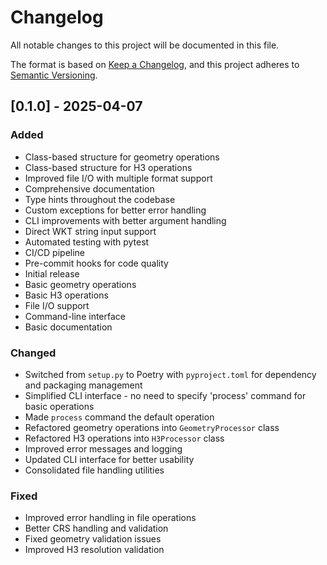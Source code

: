 # Changelog

All notable changes to this project will be documented in this file.

The format is based on [Keep a Changelog](https://keepachangelog.com/en/1.0.0/),
and this project adheres to [Semantic Versioning](https://semver.org/spec/v2.0.0.html).

## [0.1.0] - 2025-04-07

### Added
- Class-based structure for geometry operations
- Class-based structure for H3 operations
- Improved file I/O with multiple format support
- Comprehensive documentation
- Type hints throughout the codebase
- Custom exceptions for better error handling
- CLI improvements with better argument handling
- Direct WKT string input support
- Automated testing with pytest
- CI/CD pipeline
- Pre-commit hooks for code quality
- Initial release
- Basic geometry operations
- Basic H3 operations
- File I/O support
- Command-line interface
- Basic documentation

### Changed
- Switched from `setup.py` to Poetry with `pyproject.toml` for dependency and packaging management
- Simplified CLI interface - no need to specify 'process' command for basic operations
- Made `process` command the default operation
- Refactored geometry operations into `GeometryProcessor` class
- Refactored H3 operations into `H3Processor` class
- Improved error messages and logging
- Updated CLI interface for better usability
- Consolidated file handling utilities

### Fixed
- Improved error handling in file operations
- Better CRS handling and validation
- Fixed geometry validation issues
- Improved H3 resolution validation
